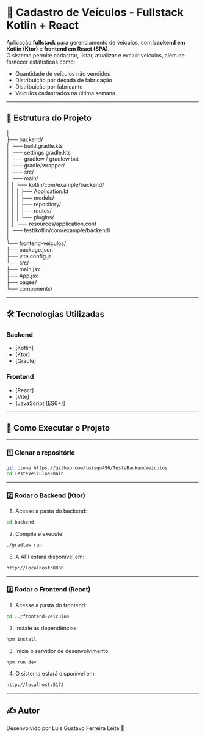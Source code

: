 # 🚗 Cadastro de Veículos - Fullstack Kotlin + React

Aplicação **fullstack** para gerenciamento de veículos, com **backend em Kotlin (Ktor)** e **frontend em React (SPA)**.  
O sistema permite cadastrar, listar, atualizar e excluir veículos, além de fornecer estatísticas como:

- Quantidade de veículos não vendidos
- Distribuição por década de fabricação
- Distribuição por fabricante
- Veículos cadastrados na última semana

---

## 📂 Estrutura do Projeto

│  
├── backend/  
│   ├── build.gradle.kts  
│   ├── settings.gradle.kts  
│   ├── gradlew / gradlew.bat  
│   ├── gradle/wrapper/  
│   └── src/  
│       ├── main/  
│       │   ├── kotlin/com/example/backend/  
│       │   │   ├── Application.kt  
│       │   │   ├── models/  
│       │   │   ├── repository/  
│       │   │   ├── routes/  
│       │   │   └── plugins/  
│       │   └── resources/application.conf  
│       └── test/kotlin/com/example/backend/  
│  
└── frontend-veiculos/         
    ├── package.json  
    ├── vite.config.js  
    └── src/  
        ├── main.jsx  
        ├── App.jsx  
        ├── pages/            
        └── components/      



---

## 🛠️ Tecnologias Utilizadas

### **Backend**
- [Kotlin]
- [Ktor]
- [Gradle]

### **Frontend**
- [React]
- [Vite]
- ]JavaScript (ES6+)]

---

## 🚀 Como Executar o Projeto

---

### **1️⃣ Clonar o repositório**

```bash
git clone https://github.com/luisgu496/TesteBackendVeiculos
cd TesteVeiculos-main
```

---

### **2️⃣ Rodar o Backend (Ktor)**

1. Acesse a pasta do backend:

```bash
cd backend
```

2. Compile e execute:

```bash
./gradlew run
```

3. A API estará disponível em:
   
```bash
http://localhost:8080
```

---

### **3️⃣ Rodar o Frontend (React)**

1. Acesse a pasta do frontend:
   
```bash
cd ../frontend-veiculos
```

2. Instale as dependências:

 ```bash
npm install
```

3. Inicie o servidor de desenvolvimento:

 ```bash
npm run dev
```

4. O sistema estará disponível em:
   
 ```bash
http://localhost:5173
```

---

## ✍ Autor
Desenvolvido por Luis Gustavo Ferreira Leite  🚀
